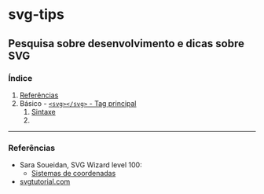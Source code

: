 # svg-tips

## Pesquisa sobre desenvolvimento e dicas sobre SVG

### Índice

1. [Referências](#referencias)
2. Básico - [`<svg></svg>` - Tag principal](#)
    1. [Sintaxe](#sintaxe)
    2. 


<a id="referencias"></a>

---

### Referências

- Sara Soueidan, SVG Wizard level 100:
  - [Sistemas de coordenadas](http://www.sarasoueidan.com/blog/svg-coordinate-systems/)
- [svgtutorial.com](http://svgtutorial.com/)